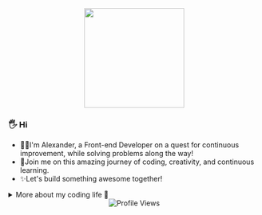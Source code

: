 <div align="center">
  <img src="https://media.tenor.com/-hWWcfwUzTAAAAAi/when-you.gif" width="200"/>
</div>

### 🖐️ Hi

- 👨‍💻I'm Alexander, a Front-end Developer on a quest for continuous improvement, while solving problems along the way! </br>
- 🤝Join me on this amazing journey of coding, creativity, and continuous learning. </br>
- ✨Let's build something awesome together!

 <details>
  <summary> More about my coding life 🚀 </summary>

### Navigation

- [About Me](#about-me-)
- [Technology Stack](#technology-stack-)
- [How to reach me](#how-to-reach-me-)

---

<div align="center">
  <img src="https://media.tenor.com/vZZEPrwfe6AAAAAi/happy-amine.gif" width="200"/> </br>
</div>

### About Me :

- :man_technologist: I am a Front-end developer looking for new experiences and professional growth.
- :electron: I am currently actively learning React/TypeScript to improve my development skills.
- :books: In my free time, I enjoy reading information security books as well as active spending time.
- :mortar_board: Holder of a JavaScript certification, showcasing proficiency in fundamental web development.

 <details>
  <summary> Click here to view JS certification </summary>
 </br>
   
  <div align="center">
    <img src="https://i.ibb.co/sbjLfCs/IMG-6411.png"/> </br>
  </div>
 </details>
 
---

<div align="center">
  <img src="https://media.tenor.com/yS3AotsDZmgAAAAi/animation-boy.gif" width="200"/> </br>
</div>

### Technology Stack :

<div>
  <img src="https://www.svgrepo.com/show/349402/html5.svg" title="HTML5" alt="HTML" width="45" height="45"/>
  <img src="https://www.svgrepo.com/show/349330/css3.svg"  title="CSS3" alt="CSS" width="45" height="45"/>
  <img src="https://www.svgrepo.com/show/349502/sass.svg" title="Sass" **alt="Sass" width="45" height="45"/>
  <img src="https://www.svgrepo.com/show/355081/js.svg" title="JavaScript" alt="JavaScript" width="45" height="45"/>
  <img src="https://www.svgrepo.com/show/354259/react.svg" title="React" **alt="React" width="45" height="45"/>
  <img src="https://www.svgrepo.com/show/354007/lodash.svg" title="Lodash" alt="Lodash" width="45" height="45"/>
  <img src="https://www.svgrepo.com/show/331724/github-code-source.svg" title="Git" **alt="Git" width="45" height="45"/>
  <img src="https://www.svgrepo.com/show/303440/gulp-logo.svg" title="Gulp" **alt="Gulp" width="45" height="45"/>
  <img src="https://www.svgrepo.com/show/354987/figma.svg" title="Figma" **alt="Figma" width="45" height="45"/>
  <img src="https://www.svgrepo.com/show/475668/photoshop-color.svg" title="Photoshop" **alt="Photoshop" width="45" height="45"/>
</div>

### My Github Stats :

 <img width="" src="https://github-readme-stats.vercel.app/api/top-langs/?username=poltoratskyi&layout=compact&hide_title=1&card_width=300" alt="Top language used" />

---

<div align="center">
  <img src="https://media.tenor.com/7Hu7qzFdgxQAAAAi/okay.gif" width="200"/>
 </div>

### How to reach me :

 <details>
  <summary>Email </summary>
 </br>
   
  poltoratskyialexander@gmail.com
 </details>

  <details>
  <summary>SimpleX Chat </summary>
 </br>
   
  <a href="https://simplex.chat/contact#/?v=1-4&smp=smp%3A%2F%2FZKe4uxF4Z_aLJJOEsC-Y6hSkXgQS5-oc442JQGkyP8M%3D%40smp17.simplex.im%2FzBpStVueK_9NcNKGgWWZuAw4EuibJks7%23%2F%3Fv%3D1-2%26dh%3DMCowBQYDK2VuAyEAzFBHs6ZksFf4chVCsrjlbqNb1HoVra57zWxeCdnjMUI%253D%26srv%3Dogtwfxyi3h2h5weftjjpjmxclhb5ugufa5rcyrmg7j4xlch7qsr5nuqd.onion">
<img src="https://img.shields.io/badge/SimpleX_Chat-%231877F2.svg?style=for-the-badge&logo=simplelogin&logoColor=white" alt="SimpleX Chat"/>
  </a>
 </details>

 <details>
  <summary>PGP Public Key - optional </summary>
  <br/>

```

-----BEGIN PGP PUBLIC KEY BLOCK-----

mQINBGWfE+IBEADG7HqH4OzmS1EhYgRphUiYjyrgiLewhRgaoo7mKoyOaPtdyVAY
D5HFEkSj2Icsl8VFms0zRhKTnnlCOCma7KRY31B3oYVKBy2CI7hmJFjU+Pc3GVsS
C1gJhzECrsekDdoRt+Qi0f3OsY176YyIobYHXMOJhlWLdx+HAqkNB6J56f5s5mEV
31/ZPoOCrX7oe1Ew0DJH8PNS8y/886FvBOoGqiW4ZVF3kBWUTL1gAq+WnwVwJxhx
UNnt1muj90U/t+kLflpLB0JYWJR+MmiI+XYvkgpaz1VObpzJQo4ya6syZwH7zv8t
3WuiPpqxfEqnlxRDn+UG4z8EginCAAeXvlWipaojiJBCEe5EV6MHtX5o+jkiJe7z
Gp4JMlnR73kKUvAfODuYrPGcSSZaj34l+mnFIrsqT7t4tngXg9P+tXakGDN4EO4Y
u2aYCXG04Ff040IDd0l2HZtT6sbO5Qi+dCsxZcsTJLWyA9v2dWai7J9YIbUbRCCL
XmmDl8Bs/VdzHdET+tlP2Rdh9/ohaayV0241ytgRWl0psfgdz6abJKgF6FSzc9uh
CSQZlJ+FXHdTuO4ANaIaiWnW8CiHNETvWv6ukDz3bldbRtJh003/HBXTKaCzDJDB
Oj1NnruxEUp8am8PZYiGLsh74eys+Lkz106E4xRJj1IFKV3NYx64C5lm1wARAQAB
tBthbW5lc2lhIDxhbW5lc2lhQGdtYWlsLmNvbT6JAlcEEwEIAEEWIQRNqBzSz9NM
IUGNyrPTmGTOYUPfqQUCZZ8T4gIbAwUJBaRCvgULCQgHAgIiAgYVCgkICwIEFgID
AQIeBwIXgAAKCRDTmGTOYUPfqbr2D/9QEBpY5BQGBWugBAhwoSGMew91rkeIohva
jbE5VoIsqjSZUvacSxQPZffglbBL1haM7CiNE6uJEBD/vnSMjnVczG3gPBbvAElM
xcm05fX7ajs5KPd6V88vJAR7X1elMgTofUytroK7xGNNhtg7k4P7OO09cQbhN3hI
oN5tAXsA6BCWWFB9dXZHKYFRzIV64C1tQrqcUA2nk6bczCwaqKpEIaMH2p1u2S2X
gTDgWWZAZjOo/enjob2U++aT7ybhMfTtJPCqX8eqQR34pFGjJ4YrdcmdsBvmOpSi
tuQB/kyCXwOFwCtOfTpq7Mh7vFTdHL7FPBvK8bZKsEb1V88r6UfzYPvgtNTg6a6I
U2hs5TZ2c4tRM1FRjSkp0ReMUHWpF5MDKNrjZxW/afoNqA/Fy5Wol5C3ANgYY2y6
pl94Hffds7nhswdu1FVeDnKQrgjRAwZoh05eovT1MkxvIPa7F5tL/atdappobBgy
5VhuqeOFX6mIWAoUSUPTyKOSCtZ37oeiVRCcqUU9rqpOFO6lAY/gud4jafb0iCep
W/5GSuODkED2wIzY2Plqtfl6dJW1PUvEbHwt0xqe60tuXeiQcuE9A6YlDGQE+UGp
/s8251xHXEpcN1KUxjn4hzTbcKuyxUhtsEHKVcTO8am0fionNNco4AYBrm9fpWN9
nvA2b4x7xbkCDQRlnxPiARAAoLGqU7gH/D6k2W/hfIQ6qdukoOKweCfMrTaqJoKt
Of18Ig2mPA9XVXsjoH8JlFpAXlVxxIppefmMQ+f6f5Dw+aCy8m4q1VcAp/jTOAJw
uWInXOFZdGVQmeqE35gvlHJ7GJCgvJl4F3x2ipJ4tTUj9UG6aX/kVE7yb2wV/u7u
YRwK1ffmYTr+lY/9C1nd6AS8VcsZjb4B4bSIXXjUd6N9u024APn343qzjmqNEEMt
77uKgiJWhTGEx+t0pKq3QQj42PJ5RsuSPTU5zppx0+N+bqOupthrPEG6dk2oU8Ng
h/7epc+MS4knIaots/dWPJRLuEcqlCcqIermb4DdZ3wrHIWCiK8a1613dzVhqJg+
Q6fNhOEV28xhpYmpFzsVw7lRqxjllLaTwK1m7SAsbM4qdrCPxWaQSts4Q+dnQWE0
lKJ/72EkLupQKaDKFaIdmhlVoccj2nB9EVffkVhlK24FVs1nzos9I6MVTlBfepPu
k4Tu+yQAzugo5VtRDw/ju6J2i9QE1FIkxIsjO24L2YohhP5zbFSLW1XlnK+EiSeQ
Wn9ubqZ+XNjHXpyhXiENN7LMstQhWSn/G/fWLrYKFOs3Y9WzgBqGSm14hoWK1oNl
xBsvpqUV0EqU9vjw3VeSlxkwCZHMRzHe7S/VCifm4lWMPD/LZYLRgATI6GHtzsly
AfEAEQEAAYkCPAQYAQgAJhYhBE2oHNLP00whQY3Ks9OYZM5hQ9+pBQJlnxPiAhsM
BQkFpEK+AAoJENOYZM5hQ9+povgQAJrU8zt5C5Y7UbWdowtTdS29z7wSBho2XhNf
nNcE+/1lWMKHm2XblhXa7TZtJrrlBLe0xfVcEJCrL8DpEPwmFIak/IdnCKqJin92
9CbihFc9VPSpkeRbf7FAKGFKPBM44+Tpn9cEhYeRk6bC+cBLu8vVuC9ieDL+gc72
OJHiDP0DEYoIn1smtx+s3g7mxc/LKnQO8ctrR+7sg/o2E3OxzMAfGfVCWaW4wBu6
8lG8XhAQJHNJRd8aqhZfo0+563xmgQruGAk6LlEBHSqHMh3lbIIV3vx8zLqA05I1
33rJeQMG81hcIdLJHpld0+ZC4nZeWqNg1oAswP93LdXCwEADqV+iJLMMc04PqNBZ
h4pITjSugyn+D1Uw6M6RE5HmN+i0By4E6SsLPWAtRRQjK2oE2ulioLE1C6RUqp+P
ztL8E/3VGrC3A2BagbwexfSTRwfPoaEqjlsDkhrzZiIQU0IkOfpS95GJCNWeRw2n
3ROBZa0sJeuttMw1bigSDuq0v/JOlxop9avyrXiGs93cIcnhymK3Sa3IXNs1eV2I
L8AUCOFwz4wXgMyEpFuIBKLO+sULWsmX6SkjbxohgVZgJB2e4FtMs2fJ1mk93j64
rLiy3OIXig8K+cbX+pDafJVh+4wUOYdow1jXdD8DsVkZWeqsuZEpHFn4NFzeJlZ6
a8inoh+A
=OVGZ

-----END PGP PUBLIC KEY BLOCK-----

```

</details>

<details>
  <summary>SSH Public Key - optional</summary>
  <br/>

```

-----BEGIN PUBLIC KEY-----

MIIIIjANBgkqhkiG9w0BAQEFAAOCCA8AMIIICgKCCAEAvlIgVt2OrI4sFT+QzITF
RrrOxvUzXvd3SIUsmAUd7qe+oLyBBV6JOnBcy0bW5mCPii8cjchbQPHvFbAxCUdp
Q0Hzlslcjhq/8XhL/7RoDuHc7KxXFEc5Ybmk/CQEZQ/FDFcMG0Q7c9MMbgdOBSgg
Yf6svFWB82PLrAO1+jqpCTmRwqstw3EiITl/mrR6wF3LN8VgX1AL9t1z0Wsn6LhS
vI4fwnre7VQBBy64bRzvYSlRRjBP0eHGiOWSw3jxAqp+F/PJf2IDs/MSkIWlqaOE
3gY+b+qZOsIP430xdi77EVFsg/dAP78MkCazvtiVAUM1thJUAb37wnkrvQjUP4BZ
QqqyJfdmJZo3v0xMYmUGI2+oxLjq5IYRnmxVpnyQI1TCoYqtszT7lVh4A7WiqEPy
4oIqpFvoHCnHJqrDJ50R7KSePUPemWNjn0FDAtn2lFBBp0dZuo+03uPz7U0nsCi/
JPNrUwXhKXjcX7R7iNqp2eH8xlyXGAayS+yLxoZpkmizLmlP+X9sC+4V+m8FVNc2
kf11jg+wjPdrxY+Y1INLz5fdOACuDY5Rsx60b2cafUiP9lSm7JmBC09ds9WbgO2x
LEW9i8ipz25Y3KfjWBq5Bew69hNNMBxiokFIzdItcbqvjmWkGRyFsebKyaPC8rRH
6sEfqT/0xd7MXlVH/aQpWH2w/Qsb3FZAaV8+JQlDD0b+iIk8e4UYM9lJ0WfIaG6v
16w92q084InI2wksWOevKhVm+/kdYH4ymTFr+gOXE1Y9g/F34Y1tlH1HSy59XVYL
GwQpXCThQecabWZJiXusuhWrvQTHSP4VfMDf8kSXebNYk7by0ETSbs6PtZfnukov
7D7K9lPKIuIRt5h59TipmGXdyzKPSpmFubu62l9nSUtccZF0eob+VVOJam5X9r4Z
V5PqZZJKw36Hcsz7Cs8BQ9wt4B+acpxBfCc1LVJBKp+H7B0XSBzJleu0kRt463Km
j1sJWKrY1X0tdNAefLfH38kxyeinPwyyxJ9fiAnwNRcL4gylhp76vmZ7KjcdThXz
gphBiRRj6jd0oAnHm2OL4IsUyEGifv6bC3/rsPQb7ICsjRBajfJ8eWnuzI1ke+rJ
9mgz3e5hfZxAktaHj4aZi59FS3jXHKXbF+sdG2j3ehkCIJgoha3lwqEbYVJKdO+g
Xms53hbgNlxxH93rVLcJumOtHoRg6y5Y+sJOHtnu/tqwqJcR+l8tVhMZIYRwecZD
ALZ0tFS4U/ccK6g8aPeWGl1+A82/A2FMAyhugTjN2juXAWWTRwhRghNTzq/GyJJe
5b7S6/HmXkHv5ZLhUFNLyyVSwUpElm2rC3lLcyj8fRXsFNWnI7drv1/mQaXc7IA2
CxIfBSFQ+8h8Ca8m48od0VDTRfUgQrsN6sCHDpJ/vVFkn2udPW1sX0SVdN4bQSwJ
AQ96w3clEQ8n5OfKzapDpDYPyZiUhTd7aMHrsB/becpn8Kh0rPZ+QHGrLEZtaTsd
YUVq/yaneJOw17Jkb5bCBqqWlQ56zY7Kem0ND8s7hw8mzYC07tiofLGGRq678jTf
atvOKsBG8x/2JuSqUioinYCg9uu1cMi2KkuokZcY6y5UJfnje8UTxI1SvwwZT4cF
hjwHEiiD0N+8vGULAWx/kKNJxmhIt9P0W0w+xK9AHoYHKjFqw8qtiCyU/Njr0Ngv
JIX94A4Kf6yooOUzuNsYdLl1yWNURpv37Q6mv1mMQPyQuXBtRFlRySIpDJDF/5B4
kdd5WxN8Ozt8563siyAkD1b36Vv2OLRQWMcFq8cXTZj7FCFUCpejs+Jyw+BQZd2M
s/HKJma1U1R84Dt1luA98gLPLYqe3gxUJnB/hGsMk9X474hLd/zsLLrTQKvoPYe4
8TZBRzkoaql7CHqXGZJRUbE6nWtrPbSfRuKQV9zxMsU9z9MKs4ylh511d5DeOux/
++tfV6l2MgGErzlxNLXfJuV5tFVLgc50ZzAFF8lycEDqPnWe5BytnNiBeCLIidwL
+IQWxLsQbtvaPCJ3E39DGcH+EPncDZEvfuWXVkstv4XNwIiMFmkiQtdw++lzcnwB
V6wia5ODmwf7noRtKV9hCXD90uASJKygtz+Do0BmbKBixwEbhrixrUswm3NESbBv
lRy4Y/djgQNTG/8/byAEnKnmSf68NQrmiWskjtyKTgXxl27pLlCWBrtABNAXPcJO
fy1013ycXX/IIK4AftMsXqDGUYXOmIdkStLR2bGBh+ICPM4gNyeOcLV806qpkn2P
ATO14va7q//RTaGj2BbkdjFFPHu1tal3ynHUYOT5Zq7neROssszIvKQ17KS7NEpg
B7FZTeioFYd7B1K9d0wU7EF2kW5lUz50hKQep/pmDDhpT/Q4xivachwvPsdRFO0B
L2hTpcVHahL1GHST/AL7JZxvCNPDHehnoNdZ5arslhER7/EqvifrFBDy1Pptqx5l
kOl9XHB13u5DorG2MqbFt85y81cRybwBIJ6d8sXGbT4G38llh80ch51coOBYykPB
1Pq1mnC84W90LBVzp4EyTTiZzVsgvnGWaFRlatMtgDaJFMPyREI69FOKWQ7qoAXS
uHaHwjLwYE81vNf+wWgROWOHjU5+oMck04iRWtf7A29kpdFa+aexWPWNFnaj7Jp6
K9wliGaIJ1+LUgx4KrPzngZat9Zotdw+d1q0Rwm0sO/LMVA8Xvyx38Wn+FuE2NTZ
ytVAu0OnMB7jVvnhrdj94FECAwEAAQ==

-----END PUBLIC KEY-----

```

</details>
 
</details>

<div align="center">
  <img src="https://komarev.com/ghpvc/?username=poltoratskyi&style=flat-square&color=blue" alt="Profile Views"/>
</div>
